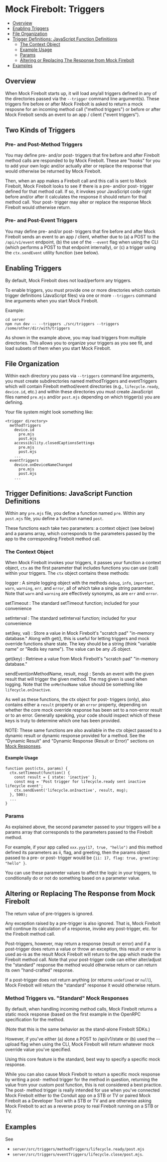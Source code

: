 Mock Firebolt: Triggers <!-- omit in toc -->
=======================

- [Overview](#overview)
- [Enabling Triggers](#enabling-triggers)
- [File Organization](#file-organization)
- [Trigger Definitions: JavaScript Function Definitions](#trigger-definitions-javascript-function-definitions)
  - [The Context Object](#the-context-object)
  - [Example Usage](#example-usage)
  - [Params](#params)
  - [Altering or Replacing The Response from Mock Firebolt](#altering-or-replacing-the-response-from-mock-firebolt)
- [Examples](#examples)



## Overview

When Mock Firebolt starts up, it will load any/all triggers defined in any of the directories passed via the `--trigger` command line argument(s). These triggers fire before or after Mock Firebolt is asked to return a mock resposne for an incoming method call ("method triggers") or before or after Mock Firebolt sends an event to an app / client ("event triggers").



## Two Kinds of Triggers

### Pre- and Post-Method Triggers

You may define pre- and/or post- triggers that fire before and after Firebolt method calls are responded to by Mock Firebolt. These are "hooks" for you to add your own logic and/or actually alter or replace the response that would otherwise be returned by Mock Firebolt.

Then, when an app makes a Firebolt call and this call is sent to Mock Firebolt, Mock Firebolt looks to see if there is a pre- and/or post- trigger defined for that method call. If so, it invokes your JavaScript code right before and/or after it calculates the response it should return for that method call. Your post- trigger may alter or replace the response Mock Firebolt would otherwise return.

### Pre- and Post-Event Triggers

You may define pre- and/or post- triggers that fire before and after Mock Firebolt sends an event to an app / client, whether due to (a) a POST to the `/api/v1/event` endpoint, (b) the use of the `--event` flag when using the CLI (which performs a POST to that endpoint internally), or (c) a trigger using the `ctx.sendEvent` utility function (see below).



## Enabling Triggers

By default, Mock Firebolt does not load/perform any triggers.

To enable triggers, you must provide one or more directories which contain trigger definitions (JavaScript files) via one or more `--triggers` command line arguments when you start Mock Firebolt.

Example:
```
cd server
npm run dev -- --triggers ./src/triggers --triggers /some/other/dir/with/triggers
```

As shown in the example above, you may load triggers from multiple directories. This allows you to organize your triggers as you see fit, and load subsets of them when you start Mock Firebolt.



## File Organization

Within each directory you pass via `--triggers` command line arguments, you must create subdirectories named methodTriggers and eventTriggers which will contain Firebolt method/event directories (e.g., `lifecycle.ready`, `device.id`, etc.) and within these directories you must create JavaScript files named `pre.mjs` and/or `post.mjs` depending on which trigger(s) you are defining.

Your file system might look something like:

```
<trigger directory>
  methodTriggers
    device.id
      pre.mjs
      post.mjs
    accessibility.closedCaptionsSettings
      pre.mjs
      post.mjs
	...
  eventTriggers
    device.onDeviceNameChanged
      pre.mjs
      post.mjs
    ...
```



## Trigger Definitions: JavaScript Function Definitions

Within any `pre.mjs` file, you define a function named `pre`. Within any `post.mjs` file, you define a function named `post`. 

These functions each take two parameters: a context object (see below) and a params array, which corresponds to the parameters passed by the app to the corresponding Firebolt method call.


### The Context Object

When Mock Firebolt invokes your triggers, it passes your function a context object, `ctx` as the first parameter that includes functions you can use (call) within your triggers. The `ctx` object contains these methods:

logger
: A simple logging object with the methods `debug`, `info`, `important`, `warn`, `warning`, `err`, and `error`, all of which take a single string parameter. Note that `warn` and `warning` are effectively synonyms, as are `err` and `error`.

setTimeout
: The standard setTimeout function; included for your convenience

setInterval
: The standard setInterval function; included for your convenience

set(key, val)
: Store a value in Mock Firebolt's "scratch pad" "in-memory database." Along with get(), this is useful for letting triggers and mock override functions share state. The key should be a string (think "variable name" or "Redis key name"). The value can be any JS object.

get(key)
: Retrieve a value from Mock Firebolt's "scratch pad" "in-memory database."

sendEvent(onMethodName, result, msg)
: Sends an event with the given result that will trigger the given method. The msg given is used when logging. Note that the `onMethodName` value should be something like `lifecycle.onInactive`.

As well as these functions, the ctx object for post- triggers (only), also contains either a `result` property or an `error` property, depending on whether the core mock override response has been set to a non-error result or to an error. Generally speaking, your code should inspect which of these keys is truty to determine which one has been provided.

NOTE: These same functions are also available in the ctx object passed to a dynamic result or dynamic response provided for a method. See the "Dynamic Result" and "Dynamic Response (Result or Error)" sections on [Mock Responses](./MockResponses.md).


#### Example Usage

```
function post(ctx, params) {
  ctx.setTimeout(function() {
    const result = { state: 'inactive' };
    const msg = 'Post trigger for lifecycle.ready sent inactive lifecycle event';
    ctx.sendEvent('lifecycle.onInactive', result, msg);
  }, 500);
  ...
}
```

### Params

As explained above, the second parameter passed to your triggers will be a params array that corresponds to the parameters passed to the Firebolt method.

For example, if your app called `xxx.yyy(17, true, "hello")` and this method defined its parameters as ii, flag, and greeting, then the params object passed to a pre- or post- trigger would be `{ii: 17, flag: true, greeting: "hello" }`.

You can use these parameter values to affect the logic in your triggers, to conditionally do or not do something based on a parameter value.



## Altering or Replacing The Response from Mock Firebolt

The return value of pre-triggers is ignored.

Any exception raised by a pre-trigger is also ignored. That is, Mock Firebolt will continue its calculation of a response, invoke any post-trigger, etc. for the Firebolt method call.

Post-triggers, however, may return a response (result or error) and if a post-trigger does return a value or throw an exception, this result or error is used as-is as the result Mock Firebolt will return to the app which made the Firebolt method call. Note that your post-trigger code can either alter/adjust the "standard" response the method would otherwise return or can return its own "hand-crafted" response.

If a post-trigger does not return anything (or returns `undefined` or `null`), Mock Firebolt will return the "standard" response it would otherwise return.


### Method Triggers vs. "Standard" Mock Responses

By default, when handling incoming method calls, Mock Firebolt returns a static mock response (based on the first example in the OpenRPC specification for the method.

(Note that this is the same behavior as the stand-alone Firebolt SDKs.)

However, if you've either (a) done a POST to /api/v1/state or (b) used the --upload flag when using the CLI, Mock Firebolt will return whatever mock override value you've specified.

Using this core feature is the standard, best way to specify a specific mock response.

While you can also cause Mock Firebolt to return a specific mock response by writing a post- method trigger for the method in question, returning the value from your custom post function, this is not considered a best practice. The post- method trigger is really intended for use when you've connected Mock Firebolt either to the Conduit app on a STB or TV or paired Mock Firebolt as a Developer Tool with a STB or TV and are otherwise asking Mock Firebolt to act as a reverse proxy to real Firebolt running on a STB or TV.



## Examples

See
  - `server/src/triggers/methodTriggers/lifecycle.ready/post.mjs`
  - `server/src/triggers/eventTriggers/lifecycle.close/post.mjs`.